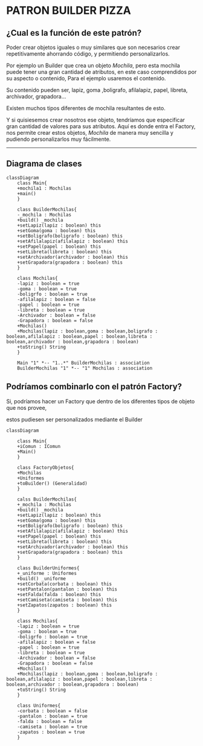 # PATRON BUILDER PIZZA

## ¿Cual es la función de este patrón?

Poder crear objetos iguales o muy similares que son necesarios crear repetitivamente ahorrando código, y permitiendo personalizarlos.

Por ejemplo un Builder que crea un objeto *Mochila*, pero esta mochila puede tener una gran cantidad de atributos, en este caso comprendidos por su aspecto o contenido,
Para el ejemplo usaremos el contenido. 

Su contenido pueden ser, lapiz, goma ,boligrafo, afilalapiz, papel, libreta, archivador, grapadora...

Existen muchos tipos diferentes de mochila resultantes de esto.

Y si quisiesemos crear nosotros ese objeto, tendríamos que especificar gran cantidad de valores para
sus atributos. Aquí es donde entra el Factory, nos permite crear estos objetos, *Mochila* de manera muy sencilla
y pudiendo personalizarlos muy fácilmente.

---
Diagrama de clases
---
```mermaid
classDiagram
    class Main{
    +mochila1 : Mochilas
    +main()
    }
        
    class BuilderMochilas{
    -_mochila : Mochilas
    +build() _mochila
    +setLapiz(lapiz : boolean) this
    +setGoma(goma : boolean) this
    +setBoligrafo(boligrafo : boolean) this
    +setAfilalapiz(afilalapiz : boolean) this
    +setPapel(papel : boolean) this
    +setLibreta(libreta : boolean) this
    +setArchivador(archivador : boolean) this
    +setGrapadora(grapadora : boolean) this
    }
    
    class Mochilas{
    -lapiz : boolean = true
    -goma : boolean = true
    -boligrfo : boolean = true
    -afilalapiz : boolean = false
    -papel : boolean = true
    -libreta : boolean = true
    -Archivador : boolean = false
    -Grapadora : boolean = false
    +Mochilas()
    +Mochilas(lapiz : boolean,goma : boolean,boligrafo : boolean,afilalapiz : boolean,papel : boolean,libreta : boolean,archivador : boolean,grapadora : boolean)
    +toString() String
    }
    
    Main "1" *-- "1..*" BuilderMochilas : association
    BuilderMochilas "1" *-- "1" Mochilas : association
```
## Podríamos combinarlo con el patrón Factory?

Si, podríamos hacer un Factory que dentro de los diferentes tipos de objeto que nos provee,

estos pudiesen ser personalizados mediante el Builder

```mermaid
classDiagram

    class Main{
    +iComun : IComun
    +Main()
    }
    
    class FactoryObjetos{
    +Mochilas
    +Uniformes
    +toBuilder() (Generalidad)
    }
    
    calss BuilderMochilas{
    +_mochila : Mochilas
    +build() _mochila
    +setLapiz(lapiz : boolean) this
    +setGoma(goma : boolean) this
    +setBoligrafo(boligrafo : boolean) this
    +setAfilalapiz(afilalapiz : boolean) this
    +setPapel(papel : boolean) this
    +setLibreta(libreta : boolean) this
    +setArchivador(archivador : boolean) this
    +setGrapadora(grapadora : boolean) this
    }
    
    class BuilderUniformes{
    +_uniforme : Uniformes
    +build() _uniforme
    +setCorbata(corbata : boolean) this
    +setPantalon(pantalon : boolean) this
    +setFalda(falda : boolean) this
    +setCamiseta(camiseta : boolean) this
    +setZapatos(zapatos : boolean) this
    }
    
    class Mochilas{
    -lapiz : boolean = true
    -goma : boolean = true
    -boligrfo : boolean = true
    -afilalapiz : boolean = false
    -papel : boolean = true
    -libreta : boolean = true
    -Archivador : boolean = false
    -Grapadora : boolean = false
    +Mochilas()
    +Mochilas(lapiz : boolean,goma : boolean,boligrafo : boolean,afilalapiz : boolean,papel : boolean,libreta : boolean,archivador : boolean,grapadora : boolean)
    +toString() String
    }
    
    class Uniformes{
    -corbata : boolean = false
    -pantalon : boolean = true
    -falda : boolean = false
    -camiseta : boolean = true
    -zapatos : boolean = true
    }



````